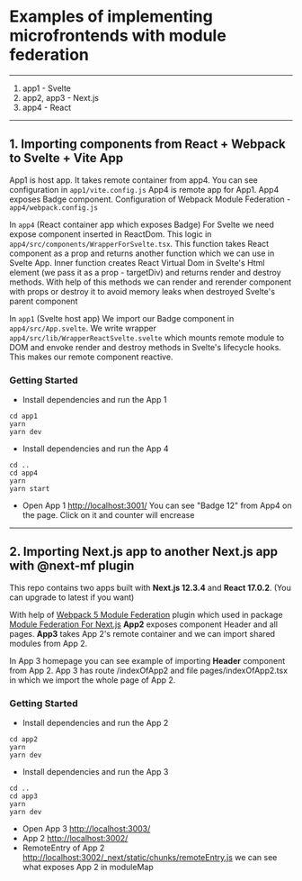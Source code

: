 # Examples of implementing microfrontends with module federation
---
1. app1 - Svelte 
2. app2, app3 - Next.js
3. app4 - React
---
## 1. Importing components from React + Webpack to Svelte + Vite App
App1 is host app. It takes remote container from app4. You can see configuration in `app1/vite.config.js`
App4 is remote app for App1. App4 exposes Badge component. Configuration of Webpack Module Federation - `app4/webpack.config.js` 

In `app4` (React container app which exposes Badge)
For Svelte we need expose component inserted in ReactDom.
This logic in `app4/src/components/WrapperForSvelte.tsx`.
This function takes React component as a prop and returns another function which we can use in Svelte App.
Inner function creates React Virtual Dom in Svelte's Html element (we pass it as a prop - targetDiv) and
returns render and destroy methods. With help of this methods we can render and rerender component with props or destroy
it to avoid memory leaks when destroyed Svelte's parent component

In `app1` (Svelte host app)
We import our Badge component in `app4/src/App.svelte`.
We write wrapper `app4/src/lib/WrapperReactSvelte.svelte` which mounts remote module to DOM and 
envoke render and destroy methods in Svelte's lifecycle hooks. This makes our remote component reactive.

### Getting Started
- Install dependencies and run the App 1
```
cd app1
yarn 
yarn dev
```
- Install dependencies and run the App 4
```
cd ..
cd app4
yarn 
yarn start
```
- Open App 1 [http://localhost:3001/](http://localhost:3001/)
You can see "Badge 12" from App4 on the page. Click on it and counter will encrease

---
## 2. Importing Next.js app to another Next.js app with @next-mf plugin
This repo contains two apps built with **Next.js 12.3.4** and **React 17.0.2**. (You can upgrade to latest if you want)

With help of [Webpack 5 Module Federation](https://www.npmjs.com/package/module-federation-plugin) plugin which used in package [Module Federation For Next.js](https://www.npmjs.com/package/@module-federation/nextjs-mf) **App2** exposes component Header and all pages. **App3** takes App 2's remote container and we can import shared modules from App 2.

In App 3 homepage you can see example of importing **Header** component from App 2. App 3 has route /indexOfApp2 and file pages/indexOfApp2.tsx in which we import the whole page of App 2.

### Getting Started
- Install dependencies and run the App 2
```
cd app2
yarn 
yarn dev
```
- Install dependencies and run the App 3
```
cd ..
cd app3
yarn 
yarn dev
```
- Open App 3 [http://localhost:3003/](http://localhost:3003/)
- App 2 [http://localhost:3002/](http://localhost:3002/)
- RemoteEntry of App 2 [http://localhost:3002/_next/static/chunks/remoteEntry.js](http://localhost:3002/_next/static/chunks/remoteEntry.js) we can see what exposes App 2 in moduleMap
